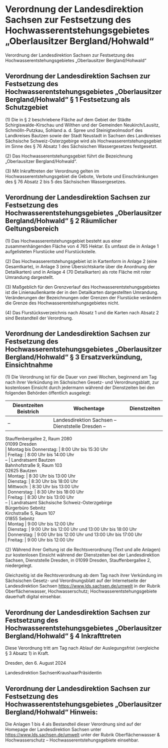 # Verordnung der Landesdirektion Sachsen zur Festsetzung des Hochwasserentstehungsgebietes „Oberlausitzer Bergland/Hohwald“

Verordnung der Landesdirektion Sachsen zur Festsetzung des Hochwasserentstehungsgebietes „Oberlausitzer Bergland/Hohwald“

## Verordnung der Landesdirektion Sachsen zur Festsetzung des Hochwasserentstehungsgebietes „Oberlausitzer Bergland/Hohwald“ § 1 Festsetzung als Schutzgebiet

(1) Die in § 2 beschriebene Fläche auf dem Gebiet der Städte Schirgiswalde-Kirschau und Wilthen und der Gemeinden Neukirch/Lausitz, Schmölln-Putzkau, Sohland a. d. Spree und Steinigtwolmsdorf des Landkreises Bautzen sowie der Stadt Neustadt in Sachsen des Landkreises Sächsische Schweiz-Osterzgebirge wird als Hochwasserentstehungsgebiet im Sinne des § 76 Absatz 1 des Sächsischen Wassergesetzes festgesetzt.

(2) Das Hochwasserentstehungsgebiet führt die Bezeichnung „Oberlausitzer Bergland/Hohwald“.

(3) Mit Inkrafttreten der Verordnung gelten im Hochwasserentstehungsgebiet die Gebote, Verbote und Einschränkungen des § 76 Absatz 2 bis 5 des Sächsischen Wassergesetzes.


## Verordnung der Landesdirektion Sachsen zur Festsetzung des Hochwasserentstehungsgebietes „Oberlausitzer Bergland/Hohwald“ § 2 Räumlicher Geltungsbereich

(1) Das Hochwasserentstehungsgebiet besteht aus einer zusammenhängenden Fläche von 4 765 Hektar. Es umfasst die in Anlage 1 aufgelisteten Flurstücke und Flurstücksteile.

(2) Das Hochwasserentstehungsgebiet ist in Kartenform in Anlage 2 (eine Gesamtkarte), in Anlage 3 (eine Übersichtskarte über die Anordnung der Detailkarten) und in Anlage 4 (70 Detailkarten) als rote Fläche mit roter Umrandung dargestellt.

(3) Maßgeblich für den Grenzverlauf des Hochwasserentstehungsgebietes ist die Linienaußenkante der in den Detailkarten dargestellten Umrandung. Veränderungen der Bezeichnungen oder Grenzen der Flurstücke verändern die Grenze des Hochwasserentstehungsgebietes nicht.

(4) Das Flurstücksverzeichnis nach Absatz 1 und die Karten nach Absatz 2 sind Bestandteil der Verordnung.


## Verordnung der Landesdirektion Sachsen zur Festsetzung des Hochwasserentstehungsgebietes „Oberlausitzer Bergland/Hohwald“ § 3 Ersatzverkündung, Einsichtnahme

(1) Die Verordnung ist für die Dauer von zwei Wochen, beginnend am Tag nach ihrer Verkündung im Sächsischen Gesetz- und Verordnungsblatt, zur kostenlosen Einsicht durch jedermann während der Dienstzeiten bei den folgenden Behörden öffentlich ausgelegt:

Diesntzeiten  Beistrich | Wochentage | Dienstzeiten  
---|---|---  
– | Landesdirektion Sachsen – Dienststelle Dresden –  
Stauffenbergallee 2, Raum 2080  
01099 Dresden  
| Montag bis Donnerstag: | 8:00 Uhr bis 15:30 Uhr   
| Freitag: | 8:00 Uhr bis 14:00 Uhr  
– | Landratsamt Bautzen  
Bahnhofstraße 9, Raum 103  
02625 Bautzen  
| Montag: | 8:30 Uhr bis 13:00 Uhr  
| Dienstag: | 8:30 Uhr bis 18:00 Uhr  
| Mittwoch: | 8:30 Uhr bis 13:00 Uhr  
| Donnerstag: | 8:30 Uhr bis 18:00 Uhr  
| Freitag: | 8:30 Uhr bis 13:00 Uhr  
– | Landratsamt Sächsische Schweiz-Osterzgebirge  
Bürgerbüro Sebnitz  
Kirchstraße 5, Raum 107  
01855 Sebnitz  
| Montag |  9:00 Uhr bis 12:00 Uhr  
| Dienstag: |  9:00 Uhr bis 12:00 Uhr und 13:00 Uhr bis 18:00 Uhr  
| Donnerstag: |  9:00 Uhr bis 12:00 Uhr und 13:00 Uhr bis 17:00 Uhr  
| Freitag: |  9:00 Uhr bis 12:00 Uhr


(2) Während ihrer Geltung ist die Rechtsverordnung (Text und alle Anlagen) zur kostenlosen Einsicht während der Dienstzeiten bei der Landesdirektion Sachsen, Dienststelle Dresden, in 01099 Dresden, Stauffenbergallee 2, niedergelegt.

Gleichzeitig ist die Rechtsverordnung ab dem Tag nach ihrer Verkündung im Sächsischen Gesetz- und Verordnungsblatt auf der Internetseite der Landesdirektion Sachsen https://www.lds.sachsen.de/umwelt in der Rubrik Oberflächenwasser, Hochwasserschutz; Hochwasserentstehungsgebiete dauerhaft digital einsehbar.


## Verordnung der Landesdirektion Sachsen zur Festsetzung des Hochwasserentstehungsgebietes „Oberlausitzer Bergland/Hohwald“ § 4 Inkrafttreten

Diese Verordnung tritt am Tag nach Ablauf der Auslegungsfrist (vergleiche § 3 Absatz 1) in Kraft.

Dresden, den 6. August 2024

Landesdirektion SachsenKraushaarPräsidentin


## Verordnung der Landesdirektion Sachsen zur Festsetzung des Hochwasserentstehungsgebietes „Oberlausitzer Bergland/Hohwald“ Hinweis:

Die Anlagen 1 bis 4 als Bestandteil dieser Verordnung sind auf der Homepage der Landesdirektion Sachsen unter https://www.lds.sachsen.de/umwelt unter der Rubrik Oberflächenwasser & Hochwasserschutz – Hochwasserentstehungsgebiete einsehbar.

